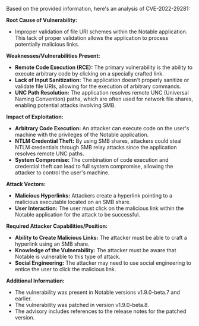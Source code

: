 Based on the provided information, here's an analysis of CVE-2022-29281:

**Root Cause of Vulnerability:**
- Improper validation of file URI schemes within the Notable application. This lack of proper validation allows the application to process potentially malicious links.

**Weaknesses/Vulnerabilities Present:**
- **Remote Code Execution (RCE):** The primary vulnerability is the ability to execute arbitrary code by clicking on a specially crafted link.
- **Lack of Input Sanitization:** The application doesn't properly sanitize or validate file URIs, allowing for the execution of arbitrary commands.
- **UNC Path Resolution:** The application resolves remote UNC (Universal Naming Convention) paths, which are often used for network file shares, enabling potential attacks involving SMB.

**Impact of Exploitation:**
- **Arbitrary Code Execution:** An attacker can execute code on the user's machine with the privileges of the Notable application.
- **NTLM Credential Theft:** By using SMB shares, attackers could steal NTLM credentials through SMB relay attacks since the application resolves remote UNC paths.
- **System Compromise:** The combination of code execution and credential theft can lead to full system compromise, allowing the attacker to control the user's machine.

**Attack Vectors:**
- **Malicious Hyperlinks:** Attackers create a hyperlink pointing to a malicious executable located on an SMB share.
- **User Interaction:** The user must click on the malicious link within the Notable application for the attack to be successful.

**Required Attacker Capabilities/Position:**
- **Ability to Create Malicious Links:** The attacker must be able to craft a hyperlink using an SMB share.
- **Knowledge of the Vulnerability:** The attacker must be aware that Notable is vulnerable to this type of attack.
- **Social Engineering:** The attacker may need to use social engineering to entice the user to click the malicious link.

**Additional Information:**
- The vulnerability was present in Notable versions v1.9.0-beta.7 and earlier.
- The vulnerability was patched in version v1.9.0-beta.8.
- The advisory includes references to the release notes for the patched version.